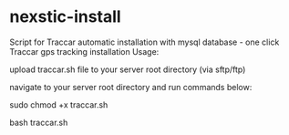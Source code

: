 # nexstic-install

Script for Traccar automatic installation with mysql database - one click Traccar gps tracking installation Usage:

upload traccar.sh file to your server root directory (via sftp/ftp)

navigate to your server root directory and run commands below:

sudo chmod +x traccar.sh

bash traccar.sh
